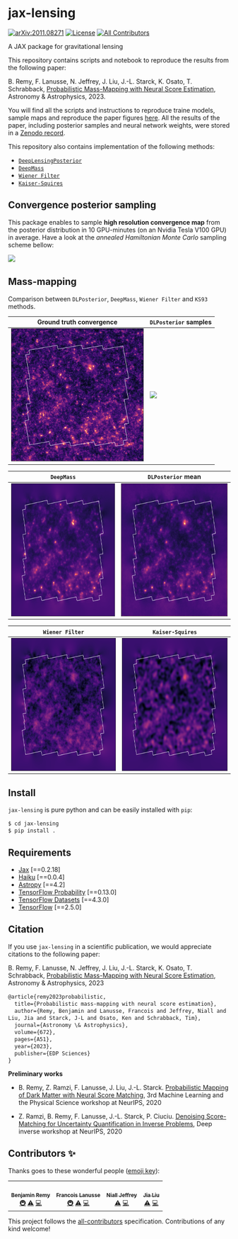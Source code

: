 # jax-lensing

[![arXiv:2011.08271](https://img.shields.io/badge/astro--ph.CO-arXiv%3A2011.08271-B31B1B.svg)](https://arxiv.org/abs/2011.08271) [![License](https://img.shields.io/pypi/l/jax-cosmo)](https://github.com/CosmoStat/jax-lensing/tree/master/LICENSE)<!-- ALL-CONTRIBUTORS-BADGE:START - Do not remove or modify this section -->
[![All Contributors](https://img.shields.io/badge/all_contributors-4-orange.svg?style=flat-square)](#contributors-)
<!-- ALL-CONTRIBUTORS-BADGE:END -->
A JAX package for gravitational lensing

This repository contains scripts and notebook to reproduce the results from the
following paper: 

B. Remy, F. Lanusse, N. Jeffrey, J. Liu, J.-L. Starck, K.
Osato, T. Schrabback,
[Probabilistic Mass-Mapping with Neural Score
Estimation](https://www.aanda.org/articles/aa/full_html/2023/04/aa43054-22/aa43054-22.html),
Astronomy & Astrophysics, 2023.

You will find all the scripts and instructions to reproduce traine models, sample maps and reproduce the paper figures [here](https://github.com/CosmoStat/jax-lensing/tree/master/papers/Remy2021). All the results of the paper, including posterior samples and neural network weights, were stored in a [Zenodo record](https://zenodo.org/record/5825654).

This repository also contains implementation of the following methods:
- [`DeepLensingPosterior`](https://arxiv.org/abs/2011.08271)
- [`DeepMass`](https://arxiv.org/abs/1908.00543v2)
- [`Wiener Filter`](https://www.aanda.org/articles/aa/abs/2013/01/aa20586-12/aa20586-12.html)
- [`Kaiser-Squires`](https://ui.adsabs.harvard.edu/abs/1993ApJ...404..441K/abstract)

## Convergence posterior sampling
This package enables to sample **high resolution convergence map** from the posterior distribution in 10 GPU-minutes (on an Nvidia Tesla V100 GPU) in average. Have a look at the *annealed Hamiltonian Monte Carlo* sampling scheme bellow:

<img src="assets/video-annealing.gif">

## Mass-mapping
Comparison between
`DLPosterior`, `DeepMass`, `Wiener Filter` and `KS93` methods.

| Ground truth convergence                      | `DLPosterior` samples                     |
|-----------------------------------------------|-------------------------------------------|
| <img height=300 src="assets/convergence.png"> | <img height=300 src="assets/cropped.gif"> |

| `DeepMass`                                    | `DLPosterior` mean                        |
|-----------------------------------------------|-------------------------------------------|
| <img height=300 src="assets/deepmass.png">    | <img height=300 src="assets/dlp.png">     |

| `Wiener Filter`                               | `Kaiser-Squires`                          |
|-----------------------------------------------|-------------------------------------------|
| <img height=300 src="assets/wiener.png">      | <img height=300 src="assets/ks.png">      |


## Install

`jax-lensing` is pure python and can be easily installed with `pip`:

```
$ cd jax-lensing
$ pip install .
```

## Requirements
- [Jax](https://github.com/google/jax) [==0.2.18]
- [Haiku](https://github.com/deepmind/dm-haiku) [==0.0.4]
- [Astropy](https://github.com/astropy/astropy) [==4.2]
- [TensorFlow Probability](https://github.com/tensorflow/probability) [==0.13.0]
- [TensorFlow Datasets](https://github.com/tensorflow/datasets) [==4.3.0]
- [TensorFlow](https://www.tensorflow.org/) [==2.5.0]

## Citation

If you use `jax-lensing` in a scientific publication, we would appreciate citations to the following paper:

B. Remy, F. Lanusse, N. Jeffrey, J. Liu, J.-L. Starck, K. Osato, T. Schrabback,
[Probabilistic Mass-Mapping with Neural Score
Estimation](https://www.aanda.org/articles/aa/full_html/2023/04/aa43054-22/aa43054-22.html),
Astronomy & Astrophysics, 2023

```
@article{remy2023probabilistic,
  title={Probabilistic mass-mapping with neural score estimation},
  author={Remy, Benjamin and Lanusse, Francois and Jeffrey, Niall and Liu, Jia and Starck, J-L and Osato, Ken and Schrabback, Tim},
  journal={Astronomy \& Astrophysics},
  volume={672},
  pages={A51},
  year={2023},
  publisher={EDP Sciences}
}
```

**Preliminary works**

- B. Remy, Z. Ramzi, F. Lanusse, J. Liu, J.-L. Starck. [Probabilistic Mapping of Dark Matter with Neural Score Matching](https://arxiv.org/abs/2011.08271), 3rd Machine Learning and the Physical Science workshop at
NeurIPS, 2020

- Z. Ramzi, B. Remy, F. Lanusse, J.-L. Starck, P. Ciuciu. [Denoising Score-Matching for Uncertainty Quantification in Inverse Problems](https://arxiv.org/abs/2011.08698), Deep inverse workshop at NeurIPS, 2020


## Contributors ✨

Thanks goes to these wonderful people ([emoji key](https://allcontributors.org/docs/en/emoji-key)):

<!-- ALL-CONTRIBUTORS-LIST:START - Do not remove or modify this section -->
<!-- prettier-ignore-start -->
<!-- markdownlint-disable -->
<table>
  <tr>
    <td align="center"><a href="https://www.cosmostat.org/people/benjamin-remy"><img src="https://avatars.githubusercontent.com/u/30293694?v=4?s=100" width="100px;" alt=""/><br /><sub><b>Benjamin Remy</b></sub></a><br /><a href="#infra-b-remy" title="Infrastructure (Hosting, Build-Tools, etc)">🚇</a> <a href="https://github.com/CosmoStat/jax-lensing/commits?author=b-remy" title="Tests">⚠️</a> <a href="https://github.com/CosmoStat/jax-lensing/commits?author=b-remy" title="Code">💻</a></td>
    <td align="center"><a href="http://flanusse.net"><img src="https://avatars.githubusercontent.com/u/861591?v=4?s=100" width="100px;" alt=""/><br /><sub><b>Francois Lanusse</b></sub></a><br /><a href="#infra-EiffL" title="Infrastructure (Hosting, Build-Tools, etc)">🚇</a> <a href="https://github.com/CosmoStat/jax-lensing/commits?author=EiffL" title="Tests">⚠️</a> <a href="https://github.com/CosmoStat/jax-lensing/commits?author=EiffL" title="Code">💻</a></td>
    <td align="center"><a href="https://nialljeffrey.github.io/"><img src="https://avatars.githubusercontent.com/u/15345794?v=4?s=100" width="100px;" alt=""/><br /><sub><b>Niall Jeffrey</b></sub></a><br /><a href="https://github.com/CosmoStat/jax-lensing/commits?author=NiallJeffrey" title="Tests">⚠️</a> <a href="https://github.com/CosmoStat/jax-lensing/commits?author=NiallJeffrey" title="Code">💻</a></td>
    <td align="center"><a href="https://liuxx479.github.io/"><img src="https://avatars.githubusercontent.com/u/2658222?v=4?s=100" width="100px;" alt=""/><br /><sub><b>Jia Liu</b></sub></a><br /><a href="https://github.com/CosmoStat/jax-lensing/commits?author=liuxx479" title="Tests">⚠️</a> <a href="https://github.com/CosmoStat/jax-lensing/commits?author=liuxx479" title="Code">💻</a></td>
  </tr>
</table>

<!-- markdownlint-restore -->
<!-- prettier-ignore-end -->

<!-- ALL-CONTRIBUTORS-LIST:END -->

This project follows the [all-contributors](https://github.com/all-contributors/all-contributors) specification. Contributions of any kind welcome!
